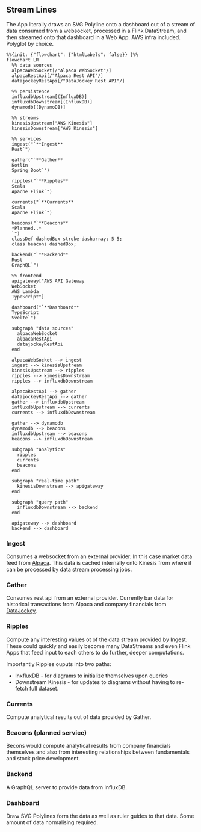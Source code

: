 ## Stream Lines

The App literally draws an SVG Polyline onto a dashboard out of a stream of data consumed from a websocket, processed in a Flink DataStream, and then streamed onto that dashboard in a Web App. AWS infra included. Polyglot by choice.

```mermaid
%%{init: {"flowchart": {"htmlLabels": false}} }%%
flowchart LR
  %% data sources
  alpacaWebSocket[/"Alpaca WebSocket"/]
  alpacaRestApi[/"Alpaca Rest API"/]
  datajockeyRestApi[/"DataJockey Rest API"/]

  %% persistence
  influxdbUpstream[(InfluxDB)]
  influxdbDownstream[(InfluxDB)]
  dynamodb[(DynamoDB)]

  %% streams
  kinesisUpstream["AWS Kinesis"]
  kinesisDownstream["AWS Kinesis"]

  %% services
  ingest("`**Ingest**
  Rust`")

  gather("`**Gather**
  Kotlin
  Spring Boot`")

  ripples("`**Ripples**
  Scala
  Apache Flink`")

  currents("`**Currents**
  Scala
  Apache Flink`")

  beacons("`**Beacons**
  *Planned..*
  `")
  classDef dashedBox stroke-dasharray: 5 5;
  class beacons dashedBox;

  backend("`**Backend**
  Rust
  GraphQL`")

  %% frontend
  apigateway["AWS API Gateway
  WebSocket
  AWS Lambda
  TypeScript"]

  dashboard("`**Dashboard**
  TypeScript
  Svelte`")

  subgraph "data sources"
    alpacaWebSocket
    alpacaRestApi
    datajockeyRestApi
  end

  alpacaWebSocket --> ingest
  ingest --> kinesisUpstream
  kinesisUpstream --> ripples
  ripples --> kinesisDownstream
  ripples --> influxdbDownstream

  alpacaRestApi --> gather
  datajockeyRestApi --> gather
  gather --> influxdbUpstream
  influxdbUpstream --> currents
  currents --> influxdbDownstream

  gather --> dynamodb
  dynamodb --> beacons
  influxdbUpstream --> beacons
  beacons --> influxdbDownstream

  subgraph "analytics"
    ripples
    currents
    beacons
  end

  subgraph "real-time path"
    kinesisDownstream --> apigateway
  end  

  subgraph "query path"
    influxdbDownstream --> backend
  end

  apigateway --> dashboard
  backend --> dashboard
```

### Ingest

Consumes a websocket from an external provider. In this case market data feed from [Alpaca](https://alpaca.markets/data). This data is cached internally onto Kinesis from where it can be processed by data stream processing jobs.

### Gather

Consumes rest api from an external provider. Currently bar data for historical transactions from Alpaca and company financials from [DataJockey](https://datajockey.io).

### Ripples

Compute any interesting values ot of the data stream provided by Ingest. These could quickly and easily become many DataStreams and even Flink Apps that feed input to each others to do further, deeper computations.

Importantly Ripples ouputs into two paths:

- InxfluxDB - for diagrams to initialize themselves upon queries
- Downstream Kinesis - for updates to diagrams without having to re-fetch full dataset.

### Currents

Compute analytical results out of data provided by Gather.

### Beacons (planned service)

Becons would compute analytical results from company financials themselves and also from interesting relationships between fundamentals and stock price development.

### Backend

A GraphQL server to provide data from InfluxDB.

### Dashboard

Draw SVG Polylines form the data as well as ruler guides to that data. Some amount of data normalising required.
